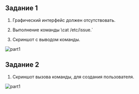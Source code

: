 ## Задание 1

1.  Графический интерфейс должен отсутствовать.

2.  Выполнение команды \cat /etc/issue.`

3.  Скриншот с выводом команды.

![part1](/images/task_1/image1.PNG)

## Задание 2

1.  Скриншот вызова команды, для создания пользователя.

![part1](/images/task_2/image1.PNG)
